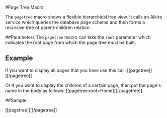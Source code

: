 #Page Tree Macro

The `pagetree` macro shows a flexible hierarchical tree view.
It calls an Alkira service which queries the database page schema and then forms a recursive tree of parent-children relation.


##Parameters
The `pagetree` macro can take the `root` parameter which indicates the root page from which the page tree must be built.


## Example

If you want to display all pages that you have use this call:
    [[pagetree]][[/pagetree]]


Or if you want to display the children of a certain page, then put the page's name in the body as follows:
    [[pagetree:root=Home]][[/pagetree]]

##Sample

[[pagetree]][[/pagetree]]

